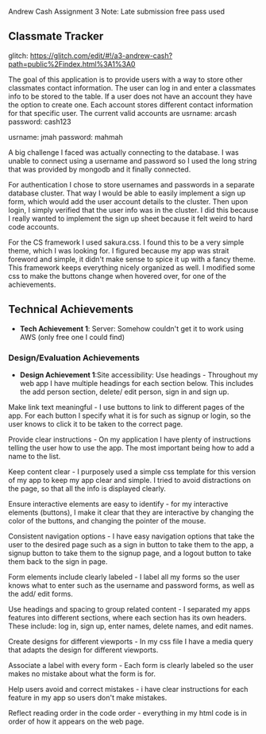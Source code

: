 Andrew Cash
Assignment 3
Note: Late submission free pass used

## Classmate Tracker

glitch: https://glitch.com/edit/#!/a3-andrew-cash?path=public%2Findex.html%3A1%3A0

The goal of this application is to provide users with a way to store other classmates contact information. The user can log in
and enter a classmates info to be stored to the table. If a user does not have an account they have the option to create one. 
Each account stores different contact information for that specific user.
The current valid accounts are 
  usrname: arcash
  password: cash123
  
  usrname: jmah
  password: mahmah

A big challenge I faced was actually connecting to the database. I was unable to connect using a username and password so I used
the long string that was provided by mongodb and it finally connected. 

For authentication I chose to store usernames and passwords in a separate database cluster. That way I would be able to 
easily implement a sign up form, which would add the user account details to the cluster. Then upon login, I simply verified that
the user info was in the cluster. I did this because I really wanted to implement the sign up sheet because it felt weird to hard
code accounts.

For the CS framework I used sakura.css. I found this to be a very simple theme, which I was looking for. I figured because my
app was strait foreword and simple, it didn't make sense to spice it up with a fancy theme. This framework keeps everything
nicely organized as well. I modified some css to make the buttons change when hovered over, for one of the achievements.

## Technical Achievements
- **Tech Achievement 1**: Server: Somehow couldn't get it to work using AWS (only free one I could find)

### Design/Evaluation Achievements
- **Design Achievement 1**:Site accessibility:
Use headings - Throughout my web app I have multiple headings for each section below. This includes the add person section, delete/ edit person, sign in and sign up.

Make link text meaningful - I use buttons to link to different pages of the app. For each button I specify what it is for such as signup or login, so the user knows to click it to be taken to the correct page.

Provide clear instructions - On my application I have plenty of instructions telling the user how to use the app. The most important being how to add a name to the list.

Keep content clear - I purposely used a simple css template for this version of my app to keep my app clear and simple. I tried to avoid distractions on the page, so that all the info is displayed clearly.

Ensure interactive elements are easy to identify - for my interactive elements (buttons), I make it clear that they are interactive by changing the color of the buttons, and changing the pointer of the mouse.

Consistent navigation options - I have easy navigation options that take the user to the desired page such as a sign in button to take them to the app, a signup button to take them to the signup page, and a logout button to take them back to the sign in page.

Form elements include clearly labeled - I label all my forms so the user knows what to enter such as the username and password forms, as well as the add/ edit forms.

Use headings and spacing to group related content - I separated my apps features into different sections, where each section has its own headers. These include: log in, sign up, enter names, delete names, and edit names.

Create designs for different viewports - In my css file I have a media query that adapts the design for different viewports.

Associate a label with every form - Each form is clearly labeled so the user makes no mistake about what the form is for.

Help users avoid and correct mistakes - i have clear instructions for each feature in my app so users don't make mistakes.

Reflect reading order in the code order - everything in my html code is in order of how it appears on the web page.
